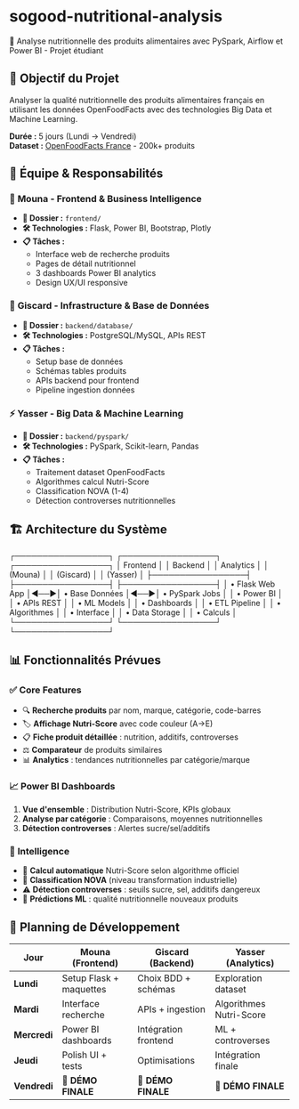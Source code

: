 # sogood-nutritional-analysis
🥗 Analyse nutritionnelle des produits alimentaires avec PySpark, Airflow et Power BI - Projet étudiant

## 🎯 Objectif du Projet
Analyser la qualité nutritionnelle des produits alimentaires français en utilisant les données OpenFoodFacts avec des technologies Big Data et Machine Learning.

**Durée :** 5 jours (Lundi → Vendredi)  
**Dataset :** [OpenFoodFacts France]([https://fr.openfoodfacts.org/](https://www.data.gouv.fr/fr/datasets/open-food-facts-produits-alimentaires-ingredients-nutrition-labels/)) - 200k+ produits

## 👥 Équipe & Responsabilités

### 🎨 **Mouna** - Frontend & Business Intelligence
- **📁 Dossier :** `frontend/`
- **🛠️ Technologies :** Flask, Power BI, Bootstrap, Plotly
- **📋 Tâches :**
  - Interface web de recherche produits
  - Pages de détail nutritionnel
  - 3 dashboards Power BI analytics
  - Design UX/UI responsive

### 🔧 **Giscard** - Infrastructure & Base de Données
- **📁 Dossier :** `backend/database/`
- **🛠️ Technologies :** PostgreSQL/MySQL, APIs REST
- **📋 Tâches :**
  - Setup base de données
  - Schémas tables produits
  - APIs backend pour frontend
  - Pipeline ingestion données

### ⚡ **Yasser** - Big Data & Machine Learning  
- **📁 Dossier :** `backend/pyspark/`
- **🛠️ Technologies :** PySpark, Scikit-learn, Pandas
- **📋 Tâches :**
  - Traitement dataset OpenFoodFacts
  - Algorithmes calcul Nutri-Score
  - Classification NOVA (1-4)
  - Détection controverses nutritionnelles

## 🏗️ Architecture du Système
┌─────────────────┐    ┌─────────────────┐    ┌─────────────────┐
│   Frontend      │    │   Backend       │    │   Analytics     │
│   (Mouna)       │    │   (Giscard)     │    │   (Yasser)      │
├─────────────────┤    ├─────────────────┤    ├─────────────────┤
│ • Flask Web App │◄──►│ • Base Données  │◄──►│ • PySpark Jobs  │
│ • Power BI      │    │ • APIs REST     │    │ • ML Models     │
│ • Dashboards    │    │ • ETL Pipeline  │    │ • Algorithmes   │
│ • Interface     │    │ • Data Storage  │    │ • Calculs       │
└─────────────────┘    └─────────────────┘    └─────────────────┘

## 📊 Fonctionnalités Prévues

### ✅ **Core Features**
- 🔍 **Recherche produits** par nom, marque, catégorie, code-barres
- 🏷️ **Affichage Nutri-Score** avec code couleur (A→E)
- 📋 **Fiche produit détaillée** : nutrition, additifs, controverses
- ⚖️ **Comparateur** de produits similaires
- 📊 **Analytics** : tendances nutritionnelles par catégorie/marque

### 📈 **Power BI Dashboards**
1. **Vue d'ensemble** : Distribution Nutri-Score, KPIs globaux
2. **Analyse par catégorie** : Comparaisons, moyennes nutritionnelles  
3. **Détection controverses** : Alertes sucre/sel/additifs

### 🤖 **Intelligence**
- 🧮 **Calcul automatique** Nutri-Score selon algorithme officiel
- 🔢 **Classification NOVA** (niveau transformation industrielle)
- ⚠️ **Détection controverses** : seuils sucre, sel, additifs dangereux
- 🎯 **Prédictions ML** : qualité nutritionnelle nouveaux produits

## 📅 Planning de Développement

| Jour | Mouna (Frontend) | Giscard (Backend) | Yasser (Analytics) |
|------|------------------|-------------------|-------------------|
| **Lundi** | Setup Flask + maquettes | Choix BDD + schémas | Exploration dataset |
| **Mardi** | Interface recherche | APIs + ingestion | Algorithmes Nutri-Score |
| **Mercredi** | Power BI dashboards | Intégration frontend | ML + controverses |
| **Jeudi** | Polish UI + tests | Optimisations | Intégration finale |
| **Vendredi** | **🎯 DÉMO FINALE** | **🎯 DÉMO FINALE** | **🎯 DÉMO FINALE** |

